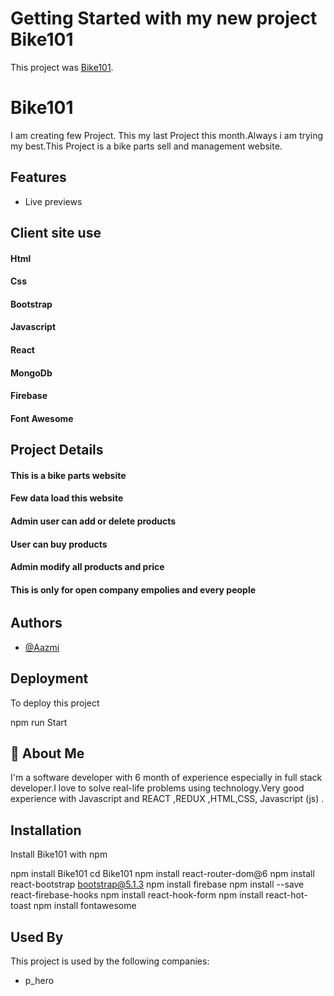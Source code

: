 # Getting Started with my new project Bike101

This project was [Bike101](https://project-nightmore.web.app/).

# Bike101

I am creating few Project. This my last Project this month.Always i am trying my best.This Project is a bike parts sell and management website.

## Features

- Live previews

## Client site use

#### Html

#### Css

#### Bootstrap

#### Javascript

#### React

#### MongoDb

#### Firebase

#### Font Awesome

## Project Details

#### This is a bike parts website

#### Few data load this website

#### Admin user can add or delete products

#### User can buy products

#### Admin modify all products and price

#### This is only for open company empolies and every people

######

## Authors

- [@Aazmi](https://www.linkedin.com/in/aazmi-habib-7b6666128/)

## Deployment

To deploy this project

  npm run Start

## 🚀 About Me

I'm a software developer with 6 month of experience especially in full stack developer.I love to solve real-life problems using technology.Very good experience with Javascript and REACT ,REDUX ,HTML,CSS, Javascript (js) .

## Installation

Install Bike101 with npm

  npm install Bike101
  cd Bike101
  npm install react-router-dom@6
  npm install react-bootstrap bootstrap@5.1.3
  npm install firebase
  npm install --save react-firebase-hooks
  npm install react-hook-form
  npm install react-hot-toast
  npm install fontawesome

## Used By

This project is used by the following companies:

- p_hero